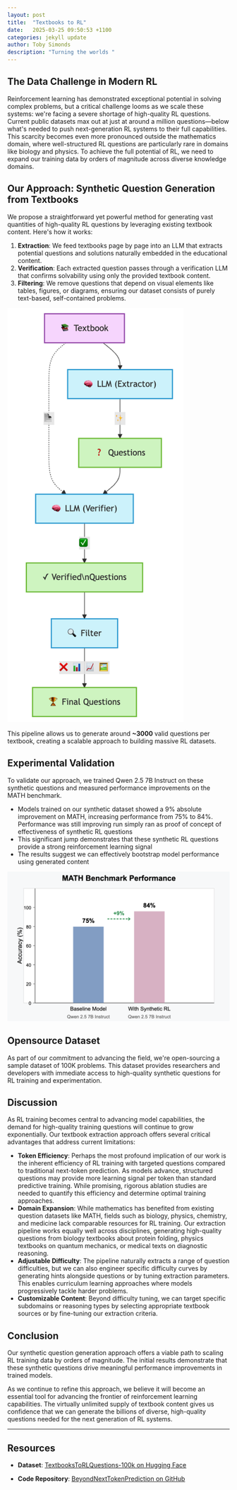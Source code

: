 ```yaml
---
layout: post
title:  "Textbooks to RL"
date:   2025-03-25 09:50:53 +1100
categories: jekyll update
author: Toby Simonds
description: "Turning the worlds "
---
```




## The Data Challenge in Modern RL

Reinforcement learning has demonstrated exceptional potential in solving complex problems, but a critical challenge looms as we scale these systems: we're facing a severe shortage of high-quality RL questions. Current public datasets max out at just at around a million questions—below what's needed to push next-generation RL systems to their full capabilities. This scarcity becomes even more pronounced outside the mathematics domain, where well-structured RL questions are particularly rare in domains like biology and physics. To achieve the full potential of RL, we need to expand our training data by orders of magnitude across diverse knowledge domains.

## Our Approach: Synthetic Question Generation from Textbooks

We propose a straightforward yet powerful method for generating vast quantities of high-quality RL questions by leveraging existing textbook content. Here's how it works:

1. **Extraction**: We feed textbooks page by page into an LLM that extracts potential questions and solutions naturally embedded in the educational content.
2. **Verification**: Each extracted question passes through a verification LLM that confirms solvability using only the provided textbook content.
3. **Filtering**: We remove questions that depend on visual elements like tables, figures, or diagrams, ensuring our dataset consists of purely text-based, self-contained problems.

<img src="/blog/assets/images/TRL_diagram.png" alt="TRL Diagram" width="400" />


This pipeline allows us to generate around **~3000** valid questions per textbook, creating a scalable approach to building massive RL datasets.

## Experimental Validation

To validate our approach, we trained Qwen 2.5 7B Instruct on these synthetic questions and measured performance improvements on the MATH benchmark.

- Models trained on our synthetic dataset showed a 9% absolute improvement on MATH, increasing performance from 75% to 84%. Performance was still improving run simply ran as proof of concept of effectiveness of synthetic RL questions
- This significant jump demonstrates that these synthetic RL questions provide a strong reinforcement learning signal
- The results suggest we can effectively bootstrap model performance using generated content

![TTL Bar Chart](/blog/assets/images/TTL_bar_image.png)

## Opensource Dataset

As part of our commitment to advancing the field, we're open-sourcing a sample dataset of 100K problems. This dataset provides researchers and developers with immediate access to high-quality synthetic questions for RL training and experimentation.

## Discussion

As RL training becomes central to advancing model capabilities, the demand for high-quality training questions will continue to grow exponentially. Our textbook extraction approach offers several critical advantages that address current limitations:

- **Token Efficiency**: Perhaps the most profound implication of our work is the inherent efficiency of RL training with targeted questions compared to traditional next-token prediction. As models advance, structured questions may provide more learning signal per token than standard predictive training. While promising, rigorous ablation studies are needed to quantify this efficiency and determine optimal training approaches.
- **Domain Expansion**: While mathematics has benefited from existing question datasets like MATH, fields such as biology, physics, chemistry, and medicine lack comparable resources for RL training. Our extraction pipeline works equally well across disciplines, generating high-quality questions from biology textbooks about protein folding, physics textbooks on quantum mechanics, or medical texts on diagnostic reasoning.
- **Adjustable Difficulty**: The pipeline naturally extracts a range of question difficulties, but we can also engineer specific difficulty curves by generating hints alongside questions or by tuning extraction parameters. This enables curriculum learning approaches where models progressively tackle harder problems.
- **Customizable Content**: Beyond difficulty tuning, we can target specific subdomains or reasoning types by selecting appropriate textbook sources or by fine-tuning our extraction criteria.

## Conclusion

Our synthetic question generation approach offers a viable path to scaling RL training data by orders of magnitude. The initial results demonstrate that these synthetic questions drive meaningful performance improvements in trained models.

As we continue to refine this approach, we believe it will become an essential tool for advancing the frontier of reinforcement learning capabilities. The virtually unlimited supply of textbook content gives us confidence that we can generate the billions of diverse, high-quality questions needed for the next generation of RL systems.

---
## Resources

- **Dataset**: [TextbooksToRLQuestions-100k on Hugging Face](https://huggingface.co/datasets/TamasSimonds/TextbooksToRLQuestions-100k)

- **Code Repository**: [BeyondNextTokenPrediction on GitHub](https://github.com/Tufalabs/BeyondNextTokenPrediction)


